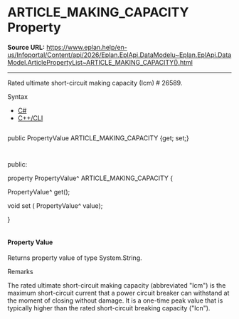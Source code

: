 # ARTICLE_MAKING_CAPACITY Property

**Source URL:** https://www.eplan.help/en-us/Infoportal/Content/api/2026/Eplan.EplApi.DataModelu~Eplan.EplApi.DataModel.ArticlePropertyList~ARTICLE_MAKING_CAPACITY().html

---

Rated ultimate short-circuit making capacity (Icm) # 26589.

Syntax

- [C#](#i-syntax-CS)
- [C++/CLI](#i-syntax-CPP2005)

```
```
public PropertyValue ARTICLE_MAKING_CAPACITY {get; set;}
```
```

```
```
public:

property PropertyValue^ ARTICLE_MAKING_CAPACITY {

   PropertyValue^ get();

   void set (    PropertyValue^ value);

}
```
```

#### Property Value

Returns property value of type System.String.

Remarks

The rated ultimate short-circuit making capacity (abbreviated "Icm") is the maximum short-circuit current that a power circuit breaker can withstand at the moment of closing without damage. It is a one-time peak value that is typically higher than the rated short-circuit breaking capacity ("Icn").
